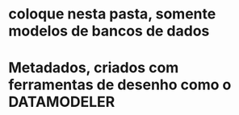 # coloque nesta pasta, somente modelos de bancos de dados 
# Metadados, criados com ferramentas de desenho como o DATAMODELER 
